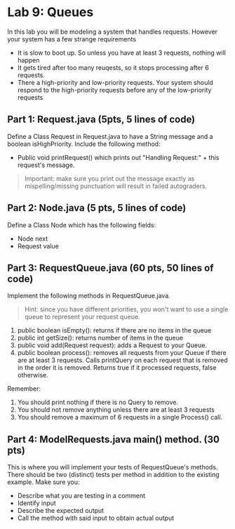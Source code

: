# Lab 9: Queues

In this lab you will be modeling a system that handles requests. However your system has a few strange requirements

* It is slow to boot up. So unless you have at least 3 requests, nothing will happen
* It gets tired after too many reuqests, so it stops processing after 6 requests.
* There a high-priority and low-priority requests. Your system should respond to the high-priority requests before any of the low-priority requests
## Part 1: Request.java (5pts, 5 lines of code)
Define a Class Request in Request.java to have a String message and a boolean isHighPriority. Include the following method:
* Public void printRequest() which prints out "Handling Request:" + this request's message.
> Important: make sure you print out the message exactly as mispelling/missing punctuation will result in failed autograders.

## Part 2: Node.java (5 pts, 5 lines of code)
Define a Class Node which has the following fields:
* Node next 
* Request value

## Part 3: RequestQueue.java (60 pts, 50 lines of code)
Implement the following methods in RequestQueue.java.

> Hint: since you have different priorities, you won't want to use a single queue to represent your request queue.
1) public boolean isEmpty(): returns if there are no items in the queue
2) public int getSize(): returns number of items in the queue
3) public void add(Request request): adds a Request to your Queue. 
4) public boolean process(): removes all requests from your Queue if there are at least 3 requests. Calls printQuery on each request that is removed in the order it is removed. Returns true if it processed requests, false otherwise. 
   

Remember:
1) You should print nothing if there is no Query to remove.
2) You should not remove anything unless there are at least 3 requests
3) You should remove a maximum of 6 requests in a single Process() call.

## Part 4: ModelRequests.java main() method. (30 pts)
This is where you will implement your tests of RequestQueue's methods. There should be two (distinct) tests per method in addition to the existing example. Make sure you:
* Describe what you are testing in a comment
* Identify input
* Describe the expected output
* Call the method with said input to obtain actual output
